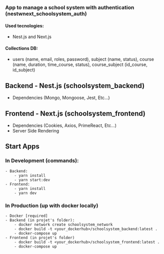 ### App to manage a school system with authentication (nestwnext_schoolsystem_auth)

#### Used tecnologies:
- Nest.js and Next.js

#### Collections DB:
- users (name, email, roles, password),
    subject (name, status),
    course (name, duration, time_course, status),
    course_subject (id_course, id_subject)

## Backend - Nest.js (schoolsystem_backend)
- Dependencies (Mongo, Mongoose, Jest, Etc...)

## Frontend - Next.js (schoolsystem_frontend)
- Dependencies (Cookies, Axios, PrimeReact, Etc...)
- Server Side Rendering

## Start Apps

### In Development (commands):
    - Backend:
        - yarn install
        - yarn start:dev
    - Frontend:
        - yarn install
        - yarn dev

### In Production (up with docker locally)
    - Docker [required]
    - Backend (in projet's folder):
        - docker network create schoolsystem_network
        - docker build -t <your_dockerhub>/schoolsystem_backend:latest .
        - docker-compose up
    - Frontend (in projet's folder)
        - docker build -t <your_dockerhub>/schoolsystem_frontend:latest .
        - docker-compose up
